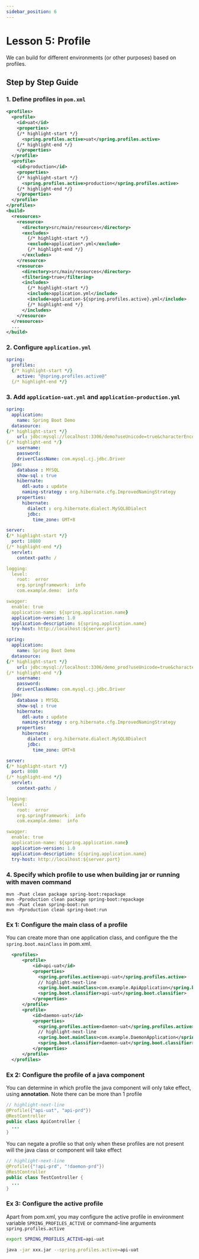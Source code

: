 ```yaml
---
sidebar_position: 6
---
```


# Lesson 5:  Profile

We can build for different environments (or other purposes) based on profiles.


## Step by Step Guide

### 1. Define profiles in `pom.xml`

```xml title="pom.xml" showLineNumbers
<profiles>
  <profile>
    <id>uat</id>
    <properties>
    {/* highlight-start */}   
      <spring.profiles.active>uat</spring.profiles.active>
    {/* highlight-end */}     
    </properties>
  </profile>
  <profile>
    <id>production</id>
    <properties>
    {/* highlight-start */}
      <spring.profiles.active>production</spring.profiles.active>
    {/* highlight-end */}
    </properties>
  </profile>
</profiles>
<build>
  <resources>
    <resource>
      <directory>src/main/resources</directory>      
      <excludes>
        {/* highlight-start */}
        <exclude>application*.yml</exclude>
        {/* highlight-end */}      
      </excludes>      
    </resource>
    <resource>
      <directory>src/main/resources</directory>
      <filtering>true</filtering>
      <includes>
        {/* highlight-start */}
        <include>application.yml</include>
        <include>application-${spring.profiles.active}.yml</include>
        {/* highlight-end */}      
      </includes>
    </resource>
  </resources>
  ...
</build>
```

### 2. Configure `application.yml`

```yml title="application.yml"
spring:
  profiles:
  {/* highlight-start */}
    active: "@spring.profiles.active@"
  {/* highlight-end */}    
```

### 3. Add `application-uat.yml` and `application-production.yml`

```yml title="application-uat.yml" showLineNumbers
spring:
  application:
    name: Spring Boot Demo
  datasource:
{/* highlight-start */}   
    url: jdbc:mysql://localhost:3306/demo?useUnicode=true&characterEncoding=utf-8&useLegacyDatetimeCode=false
{/* highlight-end */}   
    username: 
    password: 
    driverClassName: com.mysql.cj.jdbc.Driver
  jpa:
    database : MYSQL
    show-sql : true
    hibernate:
      ddl-auto : update
      naming-strategy : org.hibernate.cfg.ImprovedNamingStrategy
    properties:
      hibernate:
        dialect : org.hibernate.dialect.MySQL8Dialect
        jdbc:
          time_zone: GMT+8

server:
{/* highlight-start */}   
  port: 18080
{/* highlight-end */}     
  servlet:
    context-path: /

logging:
  level:
    root:  error
    org.springframework:  info
    com.example.demo:  info

swagger:
  enable: true
  application-name: ${spring.application.name}
  application-version: 1.0
  application-description: ${spring.application.name}
  try-host: http://localhost:${server.port}
```

```yml title="application-production.yml" showLineNumbers
spring:
  application:
    name: Spring Boot Demo
  datasource:
{/* highlight-start */}   
    url: jdbc:mysql://localhost:3306/demo_prod?useUnicode=true&characterEncoding=utf-8&useLegacyDatetimeCode=false
{/* highlight-end */}   
    username: 
    password: 
    driverClassName: com.mysql.cj.jdbc.Driver
  jpa:
    database : MYSQL
    show-sql : true
    hibernate:
      ddl-auto : update
      naming-strategy : org.hibernate.cfg.ImprovedNamingStrategy
    properties:
      hibernate:
        dialect : org.hibernate.dialect.MySQL8Dialect
        jdbc:
          time_zone: GMT+8

server:
{/* highlight-start */}   
  port: 8080
{/* highlight-end */}     
  servlet:
    context-path: /

logging:
  level:
    root:  error
    org.springframework:  info
    com.example.demo:  info

swagger:
  enable: true
  application-name: ${spring.application.name}
  application-version: 1.0
  application-description: ${spring.application.name}
  try-host: http://localhost:${server.port}
```

### 4. Specify which profile to use when building jar or running with maven command

```
mvn -Puat clean package spring-boot:repackage
mvn -Pproduction clean package spring-boot:repackage
mvn -Puat clean spring-boot:run
mvn -Pproduction clean spring-boot:run
```


### Ex 1: Configure the main class of a profile
  You can create more than one application class, and configure the the `spring.boot.mainClass` in pom.xml.
  ```xml title='pom.yml'
    <profiles>
        <profile>
            <id>api-uat</id>
            <properties>
              <spring.profiles.active>api-uat</spring.profiles.active>
              // highlight-next-line
              <spring.boot.mainClass>com.example.ApiApplication</spring.boot.mainClass>
              <spring.boot.classifier>api-uat</spring.boot.classifier>
            </properties>  
        </profile>	
        <profile>
            <id>daemon-uat</id>
            <properties>
              <spring.profiles.active>daemon-uat</spring.profiles.active>
              // highlight-next-line
              <spring.boot.mainClass>com.example.DaemonApplication</spring.boot.mainClass>
              <spring.boot.classifier>daemon-uat</spring.boot.classifier>
            </properties>
        </profile>
    </profiles>
  ```

### Ex 2: Configure the profile of a java component
  You can determine in which profile the java component will only take effect, using **annotation**.
  Note there can be more than 1 profile
  ```java
  // highlight-next-line
  @Profile({"api-uat", "api-prd"})
  @RestController
  public class ApiController {
    ...
  }  
  ```

  You can negate a profile so that only when these profiles are not present will the java class or component will take effect
  ```java
  // highlight-next-line
  @Profile({"!api-prd", "!daemon-prd"})
  @RestController
  public class TestController {
    ...
  }  
  ``` 
  
### Ex 3: Configure the active profile

Apart from pom.xml,  you may configure the active profile in environment variable `SPRING_PROFILES_ACTIVE` or command-line arguments `spring.profiles.active`

```sh  title="Environment variable"
export SPRING_PROFILES_ACTIVE=api-uat
```

```sh  title="Command-line arguments"
java -jar xxx.jar --spring.profiles.active=api-uat
```
